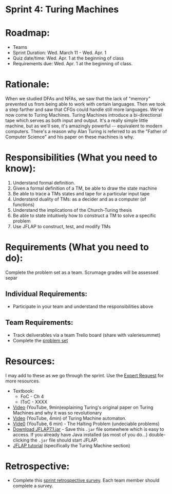 # Sprint 4: Turing Machines

# Roadmap:
* Teams
* Sprint Duration: Wed. March 11 - Wed. Apr. 1
* Quiz date/time:  Wed. Apr. 1 at the beginning of class
* Requirements due: Wed. Apr. 1 at the beginning of class.

# Rationale:
When we studied DFAs and NFAs, we saw that the lack of "memory" prevented us from being able to work with certain languages.  Then we took a step farther and saw that CFGs could handle still more languages.  We've now come to Turing Machines.  Turing Machines introduce a bi-directional tape which serves as both input and output.  It's a really simple little machine, but as we'll see, it's amazingly powerful -- equivalent to modern computers.  There's a reason why Alan Turing is referred to as the "Father of Computer Science" and his paper on these machines is why.


# Responsibilities (What you need to know):
1. Understand formal definition.
2. Given a formal definition of a TM, be able to draw the state machine
3. Be able to trace a TMs states and tape for a particular input tape
4. Understand duality of TMs: as a decider and as a computer (of functions)
5. Understand the implications of the Church-Turing thesis
6. Be able to state intuitively how to construct a TM to solve a specific problem
7. Use JFLAP to construct, test, and modify TMs

# Requirements (What you need to do):
Complete the problem set as a team.  Scrumage grades will be assessed separ

## Individual Requirements:
   * Participate in your team and understand the responsibilities above

## Team Requirements:
   * Track deliverables via a team Trello board (share with valeriesummet)
   * Complete the [problem set](./problem_set.md)
   
# Resources:  
I may add to these as we go through the sprint.  Use the [Expert Request](https://rollins.co1.qualtrics.com/jfe/form/SV_0jNfbBpN1clDJfn?course=mat310s20&sprint=4) for more resources. 
   * Textbook:
       * FoC - Ch 4
       * IToC - XXXX
   * [Video](https://www.youtube.com/watch?v=-ZS_zFg4w5k) (YouTube, 9min)explaining Turing's original paper on Turing Machines and why it was so revolutionary
   * [Video](https://www.youtube.com/watch?v=gJQTFhkhwPA) (YouTube, 4min) of Turing Machine automaton.
   * [Vide0](https://www.youtube.com/watch?v=wGLQiHXHWNk) (YouTube, 6 min) - The Halting Problem (undeciable problems)
   * [Download JFLAP7.1.jar](http://www.jflap.org/jflaptmp/july27-18/JFLAP7.1.jar) - Save this `.jar` file somewhere which is easy to access.  If you already have Java installed (as most of you do...) double-clicking the `.jar` file should start JFLAP.
   * [JFLAP tutorial](http://www.jflap.org/tutorial/) (specifically the Turing Machine section)
   
   
# Retrospective:
  * Complete this [sprint retrospective survey](https://rollins.co1.qualtrics.com/jfe/form/SV_3rAIzhpHFYbIixf?course=mat310s20&sprint=4).  Each team member should complete a survey.

